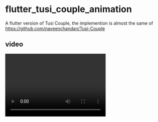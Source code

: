 # flutter_tusi_couple_animation

A flutter version of Tusi Couple, the implemention is almost the same of https://github.com/naveenchandan/Tusi-Couple

## video 
<video src="video.mp4" width="320" height="200" controls preload></video>
